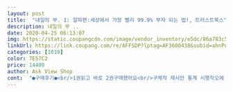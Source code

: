 ```yaml
---
layout: post 
title:  "내일의 부. 1: 알파편:세상에서 가장 빨리 99.9% 부자 되는 법!, 트러스트북스" 
description: 내일의 부 ..
date: 2020-04-25 06:13:07 
img: https://static.coupangcdn.com/image/vendor_inventory/e5dc/86a783c5ff01407b2d0024fa47dcdc82222b876c34e90186b222df7f3278.jpg 
linkUrl: https://link.coupang.com/re/AFFSDP?lptag=AF3600438&subid=ahnPublicAsk&pageKey=1224360007&itemId=2215918263&vendorItemId=70213651096&traceid=V0-113-8a599996509ed2ac 
categories: [1019] 
color: 7E57C2 
price: 14400 
author: Ask View Shop 
cont:  "●구매후기●<br/>1권읽고 바로 2권구매했어요<br/>구체적 제시안 통계 시행착오에 대한고찰 분석 앞으로의 방향성 주식투자 특히 해외투자 에대해 중점적으로 다룬책인데 너무 재밌게 실속있게 잘봤습니다!! 추천~!<br/>내용도 좋다고합니다 많이파세요^^<br/>모두가 꼭 읽었음하네요<br/>신랑 사줬는데 좋아하네요<br/>실제로 이용가능한이야기들로 구성돼있어요<br/>추상적인 내용이아니라<br/>" 
---
```

